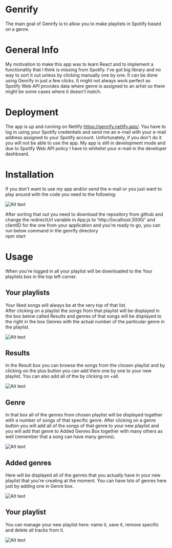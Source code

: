 # Genrify 
The main goal of Genrify is to allow you to make playlists in Spotify based on a genre. 
# General Info
My motivation to make this app was to learn React and to implement a functionality that I think is missing from Spotify. I've got big library and no way to sort it out unless by clicking manually one by one. It can be done using Genrify in just a few clicks.
It might not always work perfect as Spotify Web API provides data where genre is assigned to an artist so there might be some cases where it doesn't match.
# Deployment
The app is up and running on Netlify https://genrify.netlify.app/. You have to log in using your Spotify credentials and send me an e-mail with your e-mail address assigned to your Spotify account. Unfortunately, if you don't do it you will not be able to use the app. My app is still in development mode and due to Spotify Web API policy I have to whitelist your e-mail in the developer dashboard.
# Installation
If you don't want to use my app and/or send the e-mail or you just want to play around with the code you need to the following:

![Alt text](readme_images/spotify_screen_black.png "Title")

After sorting that out you need to download the repository from github and change the redirectUrl variable in App.js to 'http://localhost:3000/' and clientID for the one from your application and you're ready to go, you can run below command in the genrify directory\
npm start

# Usage
When you're logged in all your playlist will be downloaded to the Your playlists box in the top left corner.

## Your playlists
Your liked songs will always be at the very top of that list.\
After clicking on a playlist the songs from that playlist will be displayed in the box below called Results and genres of that songs will be displayed to the right in the box Genres with the actual number of the particular genre in the playlist.

![Alt text](readme_images/your_playlists.png "Title")

## Results
In the Result box you can browse the songs from the chosen playlist and by clicking on the plus button you can add them one by one to your new playlist. You can also add all of the by clicking on +all.

![Alt text](readme_images/results.png "Title")

## Genre
In that box all of the genres from chosen playlist will be displayed together with a number of songs of that specific genre. After clicking on a genre button you will add all of the songs of that genre to your new playlist and you will add that genre to Added Genres Box together with many others as well (remember that a song can have many genres).

![Alt text](readme_images/genres.png "Title")

## Added genres
Here will be displayed all of the genres that you actually have in your new playlist that you're creating at the moment. You can have lots of genres here just by adding one in Genre box.

![Alt text](readme_images/added_genres.png "Title")

## Your playlist
You can manage your new playlist here: name it, save it, remove specific and delete all tracks from it.

![Alt text](readme_images/new_playlist.png "Title")